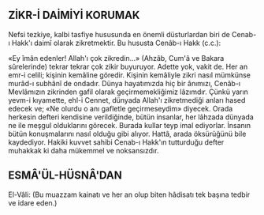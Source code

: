 ## ZİKR-İ DAİMİYİ KORUMAK

Nefsi tezkiye, kalbi tasfiye hususunda en önemli düsturlardan biri de Cenab-ı Hakk'ı daimî olarak zikretmektir. Bu hususta Cenâb-ı Hakk (c.c.):

«Ey îmân edenler! Allah'ı çok zikredin...» (Ahzâb, Cum'â ve Bakara sûrelerinde) tekrar tekrar çok zikir buyuruyor. Adette yok, vakit de. Her an emr-i celili; kişinin kemâline göre­dir. Kişinin kemâliyle zikri nasıl mümkün­se murâd-ı subhânî de ondadır. Dünya ha­yatımızda hiç bir ânımızı, Cenâb-ı Mevlâmızın zikrinden gafil olarak geçirmemekliğimiz lâzım­dır. Çünkü yarın yevm-i kıyamette, ehl-i Cen­net, dünyada Allah'ı zikretmediği anları hased edecek ve; «Ne olurdu o anı gafletle geçirmeseydim» diyecek. Orada herkesin defteri ken­disine verildiğinde, bütün insanlar, her lâhza­da dünyada ne ile meşgul olduklarını göre­cek. Burada kullar teyp imal ediyorlar. İnsanın bütün konuşmalarını nasıl olduğu gibi alıyor. Hattâ, arada öksürüğünü bile kaydediyor. Ha­kiki kuvvet sahibi Cenab-ı Hakk'ın tutturduğu defter muhakkak ki daha mükemmel ve nok­sansızdır.

## ESMÂ'ÜL-HÜSNÂ'DAN

El-Vâli: (Bu muazzam kainatı ve her an olup biten hâdisatı tek başına tedbir ve idare eden.)
